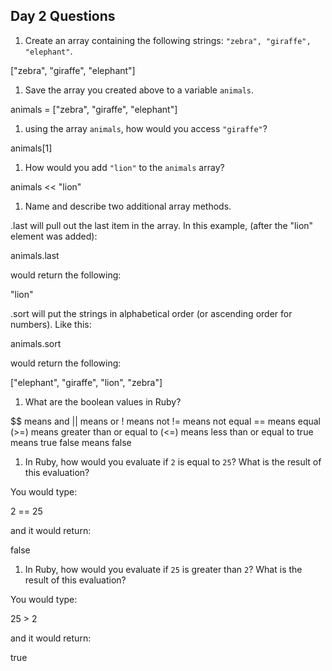 ## Day 2 Questions

1. Create an array containing the following strings: `"zebra", "giraffe", "elephant"`.

["zebra", "giraffe", "elephant"]

1. Save the array you created above to a variable `animals`.

animals = ["zebra", "giraffe", "elephant"]

1. using the array `animals`, how would you access `"giraffe"`?

animals[1]

1. How would you add `"lion"` to the `animals` array?

animals << "lion"

1. Name and describe two additional array methods.

.last will pull out the last item in the array. In this example, (after the "lion" element was added):

animals.last

would return the following:

"lion"

.sort will put the strings in alphabetical order (or ascending order for numbers). Like this:

animals.sort

would return the following:

["elephant", "giraffe", "lion", "zebra"]

1. What are the boolean values in Ruby?

$$ means and
|| means or
! means not
!= means not equal
== means equal
(>=) means greater than or equal to
(<=) means less than or equal to
true means true
false means false

1. In Ruby, how would you evaluate if `2` is equal to `25`? What is the result of this evaluation?

You would type:

2 == 25

and it would return:

false

1. In Ruby, how would you evaluate if `25` is greater than `2`? What is the result of this evaluation?

You would type:

25 > 2

and it would return:

true

